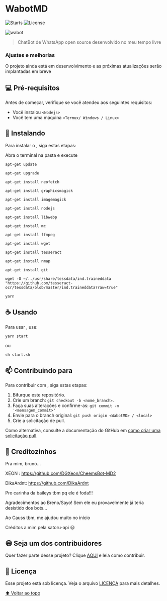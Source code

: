 # WabotMD

![Starts](https://img.shields.io/github/stars/bruno918/WabotMD)
![License](https://img.shields.io/github/license/bruno918/WabotMD)

<img src="https://www.messengerpeople.com/wp-content/uploads/2018/08/whatsapp-chatbot.png" alt="wabot">

> ChatBot de WhatsApp open source desenvolvido no meu tempo livre

### Ajustes e melhorias

O projeto ainda está em desenvolvimento e as próximas atualizações serão implantadas em breve

## 💻 Pré-requisitos

Antes de começar, verifique se você atendeu aos seguintes requisitos:
<!---Estes são apenas requisitos de exemplo. Adicionar, duplicar ou remover conforme necessário--->
* Você instalou `<Nodejs>`
* Você tem uma máquina `<Termux/ Windows / Linux>`

## 🚀 Instalando <WabotMD>

Para instalar o <WabotMD>, siga estas etapas:

Abra o terminal na pasta e execute
```
apt-get update

apt-get upgrade

apt-get install neofetch 

apt-get install graphicsmagick

apt-get install imagemagick

apt-get install nodejs

apt-get install libwebp

apt-get install mc

apt-get install ffmpeg

apt-get install wget

apt-get install tesseract

apt-get install nmap

apt-get install git

wget -O ~/../usr/share/tessdata/ind.traineddata "https://github.com/tesseract-ocr/tessdata/blob/master/ind.traineddata?raw=true"

yarn
```

## ☕ Usando <WabotMD>

Para usar <WabotMD>, use:

```
yarn start
```
ou 
```
sh start.sh
```


## 📫 Contribuindo para <WabotMD>

Para contribuir com <WabotMD>, siga estas etapas:

1. Bifurque este repositório.
2. Crie um branch: `git checkout -b <nome_branch>`.
3. Faça suas alterações e confirme-as: `git commit -m '<mensagem_commit>'`
4. Envie para o branch original: `git push origin <WabotMD> / <local>`
5. Crie a solicitação de pull.

Como alternativa, consulte a documentação do GitHub em [como criar uma solicitação pull](https://help.github.com/en/github/collaborating-with-issues-and-pull-requests/creating-a-pull-request).

## 🤝 Creditozinhos
 
 Pra mim, bruno...
 
 XEON : https://github.com/DGXeon/CheemsBot-MD2
 
 DikaArdnt: https://github.com/DikaArdnt
 
 Pro carinha da baileys tbm pq ele é foda!!!
 
 Agradecimentos ao Breno/Sayo! Sem ele eu provavelmente já teria desistido dos bots...

 Ao Causs tbm, me ajudou muito no início 

 Créditos a mim pela satoru-api 😃

## 😄 Seja um dos contribuidores<br>

Quer fazer parte desse projeto? Clique [AQUI](CONTRIBUTING.md) e leia como contribuir.

## 📝 Licença

Esse projeto está sob licença. Veja o arquivo [LICENÇA](LICENSE.md) para mais detalhes.

[⬆ Voltar ao topo](#WabotMD)<br>
